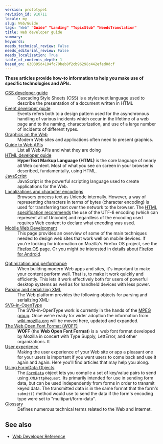 ```yaml
---
version: prototype1
revision_id: 910711
locale: my
slug: Web/Guide
tags: "Web" "Guide" "Landing" "TopicStub" "NeedsTranslation"
title: Web developer guide
summary: 
keywords: 
needs_technical_review: False
needs_editorial_review: False
needs_localization: True
table_of_contents_depth: 1
based_on: 630395d4104fc70beb8f2cb96298c442efed0dcf
---
```

<p><strong>These articles provide how-to information to help you make use of specific technologies and APIs.</strong></p>

<div>
<div>
<div class="row topicpage-table">
<div class="section">
<dl>
 <dt class="landingPageList"><a href="https://developer.mozilla.org/en-US/docs/Web/Guide/CSS">CSS developer guide</a></dt>
 <dd class="landingPageList">Cascading Style Sheets (CSS) is a stylesheet language used to describe the presentation of a document written in HTML</dd>
 <dt class="landingPageList"><a href="https://developer.mozilla.org/en-US/docs/Web/Guide/Events">Event developer guide</a></dt>
 <dd class="landingPageList">Events refers both to a design pattern used for the asynchronous handling of various incidents which occur in the lifetime of a web page and to the naming, characterization, and use of a large number of incidents of different types.</dd>
 <dt class="landingPageList"><a href="https://developer.mozilla.org/en-US/docs/Web/Guide/Graphics">Graphics on the Web</a></dt>
 <dd class="landingPageList">Modern Web sites and applications often need to present graphics.</dd>
 <dt class="landingPageList"><a href="https://developer.mozilla.org/en-US/docs/Web/Guide/API">Guide to Web APIs</a></dt>
 <dd class="landingPageList">List all Web APIs and what they are doing</dd>
 <dt class="landingPageList"><a href="https://developer.mozilla.org/en-US/docs/Web/Guide/HTML">HTML developer guide</a></dt>
 <dd class="landingPageList"><strong>HyperText Markup Language (HTML)</strong> is the core language of nearly all Web content. Most of what you see on screen in your browser is described, fundamentally, using HTML.</dd>
 <dt><a href="https://developer.mozilla.org/en-US/docs/JavaScript" title="/en-US/docs/JavaScript">JavaScript</a></dt>
 <dd>JavaScript is the powerful scripting language used to create applications for the Web.</dd>
 <dt class="landingPageList"><a href="https://developer.mozilla.org/en-US/docs/Localizations_and_character_encodings">Localizations and character encodings</a></dt>
 <dd class="landingPageList">Browsers process text as Unicode internally. However, a way of representing characters in terms of bytes (character encoding) is used for transferring text over the network to the browser. The <a class="external external-icon" href="http://www.whatwg.org/specs/web-apps/current-work/multipage/semantics.html#charset" title="http://www.whatwg.org/specs/web-apps/current-work/multipage/semantics.html#charset">HTML specification recommends</a> the use of the UTF-8 encoding (which can represent all of Unicode) and regardless of the encoding used requires Web content to declare what encoding was used.</dd>
 <dt class="landingPageList"><a href="https://developer.mozilla.org/en-US/docs/Web/Guide/Mobile">Mobile Web Development</a></dt>
 <dd class="landingPageList">This page provides an overview of some of the main techniques needed to design web sites that work well on mobile devices. If you're looking for information on Mozilla's Firefox OS project, see the <a href="https://developer.mozilla.org/en/Mozilla/Firefox_OS" title="Boot to Gecko">Firefox OS</a> page. Or you might be interested in details about <a href="https://developer.mozilla.org/en/Mozilla/Firefox_for_Android" title="Firefox for Android">Firefox for Android</a>.</dd>
</dl>

<dl>
</dl>
</div>

<div class="section">
<dl>
 <dt class="landingPageList"><a href="https://developer.mozilla.org/en-US/docs/Web/Guide/Performance">Optimization and performance</a></dt>
 <dd class="landingPageList">When building modern Web apps and sites, it's important to make your content perform well. That is, to make it work quickly and efficiently. This lets it work effectively both for users of powerful desktop systems as well as for handheld devices with less power.</dd>
 <dt class="landingPageList"><a href="https://developer.mozilla.org/en-US/docs/Web/Guide/Parsing_and_serializing_XML">Parsing and serializing XML</a></dt>
 <dd class="landingPageList">The Web platform provides the following objects for parsing and serializing XML:</dd>
 <dt class="landingPageList"><a href="https://developer.mozilla.org/en-US/docs/Web/Guide/SVG-in-OpenType">SVG-in-OpenType</a></dt>
 <dd class="landingPageList">The SVG-in-OpenType work is currently in the hands of the <a class="external external-icon" href="http://mpeg.chiariglione.org/">MPEG group</a>. Once we're ready for wider adoption the information from <a class="external external-icon" href="https://wiki.mozilla.org/SVGOpenTypeFonts">wiki.mozilla.org</a> will be moved here, updated and expanded.</dd>
 <dt class="landingPageList"><a href="https://developer.mozilla.org/en-US/docs/Web/Guide/WOFF">The Web Open Font Format (WOFF)</a></dt>
 <dd class="landingPageList"><strong>WOFF</strong>&nbsp;(the <strong>Web Open Font Format</strong>) is a&nbsp; web font format developed by Mozilla in concert with Type Supply, LettError, and other organizations. It</dd>
 <dt class="landingPageList"><a href="https://developer.mozilla.org/en-US/docs/Web/Guide/User_experience">User experience</a></dt>
 <dd class="landingPageList">Making the user experience of your Web site or app a pleasant one for your users is important if you want users to come back and use it again and again. Here you'll find articles that may help you along.</dd>
 <dt class="landingPageList"><a href="https://developer.mozilla.org/en-US/docs/Web/Guide/Using_FormData_Objects">Using FormData Objects</a></dt>
 <dd class="landingPageList">The <a href="https://developer.mozilla.org/en/DOM/XMLHttpRequest/FormData" title="en/DOM/XMLHttpRequest/FormData"><code>FormData</code></a> object lets you compile a set of key/value pairs to send using <code>XMLHttpRequest</code>. Its primarily intended for use in sending form data, but can be used independently from forms in order to transmit keyed data. The transmitted data is in the same format that the form's <code>submit()</code> method would use to send the data if the form's encoding type were set to "multipart/form-data".</dd>
 <dt class="landingPageList"><a href="/en-US/docs/Glossary">Glossary</a></dt>
 <dd class="landingPageList">Defines numerous technical terms related to the Web and Internet.</dd>
</dl>
</div>
</div>
</div>
</div>

<h2 id="See_also">See also</h2>

<ul>
 <li><a href="/en-US/docs/Web/Reference" title="/en-US/docs/Web/Reference">Web Developer Reference</a></li>
</ul>

